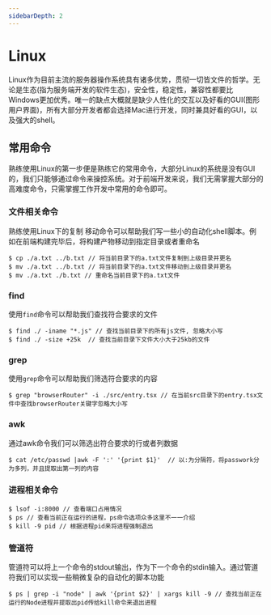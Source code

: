 ```yaml
---
sidebarDepth: 2
---
```


# Linux

Linux作为目前主流的服务器操作系统具有诸多优势，贯彻一切皆文件的哲学。无论是生态(指为服务端开发的软件生态)，安全性，稳定性，兼容性都要比Windows更加优秀。唯一的缺点大概就是缺少人性化的交互以及好看的GUI(图形用户界面)，所有大部分开发者都会选择Mac进行开发，同时兼具好看的GUI，以及强大的shell。

## 常用命令

熟练使用Linux的第一步便是熟练它的常用命令，大部分Linux的系统是没有GUI的，我们只能够通过命令来操控系统。对于前端开发来说，我们无需掌握大部分的高难度命令，只需掌握工作开发中常用的命令即可。

### 文件相关命令

熟练使用Linux下的复制 移动命令可以帮助我们写一些小的自动化shell脚本。例如在前端构建完毕后，将构建产物移动到指定目录或者重命名

```
$ cp ./a.txt ../b.txt // 将当前目录下的a.txt文件复制到上级目录并更名
$ mv ./a.txt ../b.txt // 将当前目录下的a.txt文件移动到上级目录并更名
$ mv ./a.txt ./b.txt // 重命名当前目录下的a.txt文件
```

### find

使用`find`命令可以帮助我们查找符合要求的文件

```
$ find ./ -iname "*.js" // 查找当前目录下的所有js文件, 忽略大小写
$ find ./ -size +25k  // 查找当前目录下文件大小大于25kb的文件
```

### grep

使用`grep`命令可以帮助我们筛选符合要求的内容

```
$ grep "browserRouter" -i ./src/entry.tsx // 在当前src目录下的entry.tsx文件中查找browserRouter关键字忽略大小写
```

### awk 

通过awk命令我们可以筛选出符合要求的行或者列数据

```
$ cat /etc/passwd |awk -F ':' '{print $1}'  // 以:为分隔符，将passwork分为多列，并且提取出第一列的内容
```

### 进程相关命令

```
$ lsof -i:8000 // 查看端口占用情况
$ ps // 查看当前正在运行的进程，ps命令选项众多这里不一一介绍
$ kill -9 pid // 根据进程pid来将进程强制退出
```

### 管道符

管道符可以将上一个命令的stdout输出，作为下一个命令的stdin输入。通过管道符我们可以实现一些稍微复杂的自动化的脚本功能

```
$ ps | grep -i "node" | awk '{print $2}' | xargs kill -9 // 查找当前正在运行的Node进程并提取出pid传给kill命令来退出进程
```